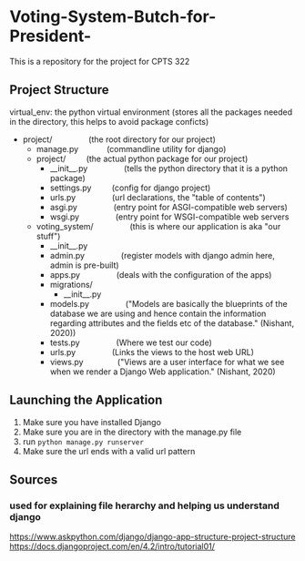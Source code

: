 # Voting-System-Butch-for-President-
This is a repository for the project for CPTS 322

## Project Structure
virtual_env: the python virtual environment (stores all the packages needed in the directory, this helps to avoid package conficts)

- project/    &emsp;&emsp;&emsp;&emsp;    (the root directory for our project)
    - manage.py    &emsp;&emsp;&emsp;    (commandline utility for django)
    - project/    &emsp;&emsp;    (the actual python package for our project)
        - \_\_init\_\_.py    &emsp;&emsp;&emsp;&emsp;    (tells the python directory that it is a python package)
        - settings.py    &emsp;&emsp;    (config for django project)
        - urls.py    &emsp;&emsp;&emsp;&emsp;    (url declarations, the "table of contents")
        - asgi.py    &emsp;&emsp;&emsp;&emsp;    (entry point for ASGI-compatible web servers)
        - wsgi.py    &emsp;&emsp;&emsp;&emsp;    (entry point for WSGI-compatible web servers
   - voting_system/    &emsp;&emsp;&emsp;&emsp;    (this is where our application is aka "our stuff")
		- \_\_init\_\_.py
	    - admin.py    &emsp;&emsp;&emsp;&emsp;     (register models with django admin here, admin is pre-built)
	    - apps.py    &emsp;&emsp;&emsp;&emsp;     (deals with the configuration of the apps)
	    - migrations/    
	        - \_\_init\_\_.py
	    - models.py    &emsp;&emsp;&emsp;&emsp;     ("Models are basically the blueprints of the database we are using and hence contain the information regarding attributes and the fields etc of the database." (Nishant, 2020))
	   - tests.py    &emsp;&emsp;&emsp;&emsp;     (Where we test our code)
	   - urls.py    &emsp;&emsp;&emsp;&emsp;     (Links the views to the host web URL)
	    -	views.py&emsp;&emsp;&emsp;&emsp;     ("Views are a user interface for what we see when we render a Django Web application." (Nishant, 2020)

## Launching the Application
1. Make sure you have installed Django
2. Make sure you are in the directory with the manage.py file
3. run `python manage.py runserver`
4. Make sure the url ends with a valid url pattern


## Sources
### used for explaining file herarchy and helping us understand django
https://www.askpython.com/django/django-app-structure-project-structure
https://docs.djangoproject.com/en/4.2/intro/tutorial01/
